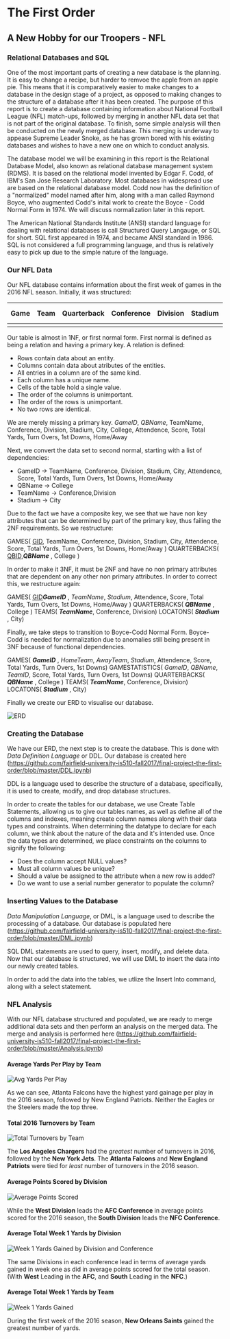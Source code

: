# The First Order
## A New Hobby for our Troopers - NFL

### Relational Databases and SQL
One of the most important parts of creating a new database is the planning. It is easy to change a recipe,  but harder to remvoe the apple from an apple pie. This means that it is comparatively easier to make changes to a database in the design stage of a project, as opposed to making changes to the structure of a database after it has been created. The purpose of this report is to create a database containing information about National Football League (NFL) match-ups, followed by merging in another NFL data set that is not part of the original database. To finish, some simple analysis will then be conducted on the newly merged database. This merging is underway to appease Supreme Leader Snoke, as he has grown bored with his existing databases and wishes to have a new one on which to conduct analysis.

The database model we will be examining in this report is the Relational Database Model, also known as relational database management system (RDMS). It is based on the relational model invented by Edgar F. Codd, of IBM's San Jose Research Laboratory. Most databases in widespread use are based on the relational database model. Codd now has the definition of a "normalized" model named after him, along with a man called Raymond Boyce, who augmented Codd's inital work to create the Boyce - Codd Normal Form in 1974. We will discuss normalization later in this report.

The American National Standards Institute (ANSI) standard language for dealing with relational databases is call Structured Query Langauge, or SQL for short. SQL first appeared in 1974, and became ANSI standard in 1986. SQL is not considered a full programming language, and thus is relatively easy to pick up due to the simple nature of the language.

### Our NFL Data
Our NFL database contains information about the first week of games in the 2016 NFL season. Initially, it was structured:


|Game| Team | Quarterback | Conference | Division | Stadium | City | College | Attendence | Score | Total Yards | Turn Overs | 1st Downs |Home/Away|
|-----|------|-------------|------------|----------|---------|------|---------|------------|-------|-------------|------------|-----------|---------|
|    |      |             |            |          |         |      |         |            |       |             |            |           |         |    |


Our table is almost in 1NF, or first normal form. First normal is defined as being a relation and having a primary key. A relation is defined:
* Rows contain data about an entity.
* Columns contain data about atributes of the entities.
* All entries in a column are of the same kind.
* Each column has a unique name.
* Cells of the table hold a single value.
* The order of the columns is unimportant.
* The order of the rows is unimportant.
* No two rows are identical.

We are merely missing a primary key. 
_GameID_, _QBName_, TeamName, Conference, Division, Stadium, City, College, Attendence, Score, Total Yards, Turn Overs, 1st Downs, Home/Away

Next, we convert the data set to second normal, starting with a list of dependencies:

* GameID -> TeamName, Conference, Division, Stadium, City, Attendence, Score, Total Yards, Turn Overs, 1st Downs, Home/Away
* QBName ->  College
* TeamName -> Conference,Division
* Stadium -> City

Due to the fact we have a composite key, we see that we have non key attributes that can be determined by part of the primary key, thus failing the 2NF requirements. So we restructure:

GAMES( <u>GID</u>, TeamName, Conference, Division, Stadium, City, Attendence, Score, Total Yards, Turn Overs, 1st Downs, Home/Away )
QUARTERBACKS( <u>QBID</u>,___QBName___ , College )

In order to make it 3NF, it must be 2NF and have no non primary attributes that are dependent on any other non primary attributes. In order to correct this, we restructure again:

GAMES( <u>GID</u>___GameID___ , *TeamName*, *Stadium*, Attendence, Score, Total Yards, Turn Overs, 1st Downs, Home/Away )
QUARTERBACKS( ___QBName___ , College )
TEAMS( ___TeamName___, Conference, Division)
LOCATONS( ___Stadium___ , City)

Finally, we take steps to transition to Boyce-Codd Normal Form. Boyce-Codd is needed for normalization due to anomalies still being present in 3NF because of functional dependencies.

GAMES( ___GameID___ , *HomeTeam*, *AwayTeam*, *Stadium*, Attendence, Score, Total Yards, Turn Overs, 1st Downs)
GAMESTATISTICS( *GameID*, *QBName*, *TeamID*, Score, Total Yards, Turn Overs, 1st Downs)
QUARTERBACKS( ___QBName___ , College )
TEAMS( ___TeamName___, Conference, Division)
LOCATONS( ___Stadium___ , City)

Finally we create our ERD to visualise our database.

![ERD](https://github.com/fairfield-university-is510-fall2017/final-project-the-first-order/blob/master/Football_ERD.PNG)

### Creating the Database
We have our ERD, the next step is to create the database. This is done with *Data Definition Language* or DDL. Our database is created here (https://github.com/fairfield-university-is510-fall2017/final-project-the-first-order/blob/master/DDL.ipynb)

DDL is a language used to describe the structure of a database, specifically, it is used to create, modify, and drop database structures. 

In order to create the tables for our database, we use Create Table Statements, allowing us to give our tables names, as well as define all of the columns and indexes, meaning create column names along with their data types and constraints. When determining the datatype to declare for each column, we think about the nature of the data and it's intended use. Once the data types are determined, we place constraints on the columns to signify the following:
* Does the column accept NULL values?
* Must all column values be unique?
* Should a value be assigned to the attribute when a new row is added?
* Do we want to use a serial number generator to populate the column?

### Inserting Values to the Database
*Data Manipulation Language*, or DML, is a language used to describe the processing of a database. Our database is populated here (https://github.com/fairfield-university-is510-fall2017/final-project-the-first-order/blob/master/DML.ipynb)

SQL DML statements  are used to query, insert, modify, and delete data. Now that our database is structured, we will use DML to insert the data into our newly created tables.

In order to add the data into the tables, we utlize the Insert Into command, along with a select statement.
  
### NFL Analysis
With our NFL database structured and populated, we are ready to merge additional data sets and then perform an analysis on the merged data. The merge and analysis is performed here (https://github.com/fairfield-university-is510-fall2017/final-project-the-first-order/blob/master/Analysis.ipynb)

#### Average Yards Per Play by Team
![Avg Yards Per Play](https://github.com/fairfield-university-is510-fall2017/final-project-the-first-order/blob/master/Avg_Yards_Per_Play.png) 

As we can see, Atlanta Falcons have the highest yard gainage per play in the 2016 season, followed by New England Patriots. Neither the Eagles or the Steelers made the top three.

#### Total 2016 Turnovers by Team
![Total Turnovers by Team](https://github.com/fairfield-university-is510-fall2017/final-project-the-first-order/blob/master/Total_Turnovers_by_Team.png) 

The **Los Angeles Chargers** had the *greatest* number of turnovers in 2016, followed by the **New York Jets**. The **Atlanta Falcons** and **New England Patriots** were tied for *least* number of turnovers in the 2016 season.

#### Average Points Scored by Division
![Average Points Scored](https://github.com/fairfield-university-is510-fall2017/final-project-the-first-order/blob/master/Avg_Points_Scored_by_Division_and_Conf.png) 

While the **West Division** leads the **AFC Conference** in average points scored for the 2016 season, the **South Division** leads the **NFC Conference**.

#### Average Total Week 1 Yards by Division
![Week 1 Yards Gained by Division and Conference](https://github.com/fairfield-university-is510-fall2017/final-project-the-first-order/blob/master/Avg_Total_W1_Yards_by_Division_and_Conf.png) 

The same Divisions in each conference lead in terms of average yards gained in week one as did in average points scored for the total season. (With **West** Leading in the **AFC**, and **South** Leading in the **NFC**.)

#### Average Total Week 1 Yards by Team
![ Week 1 Yards Gained](https://github.com/fairfield-university-is510-fall2017/final-project-the-first-order/blob/master/Avg_Total_W1_Yards_Per_Team.png) 

During the first week of the 2016 season, **New Orleans Saints** gained the greatest number of yards.







